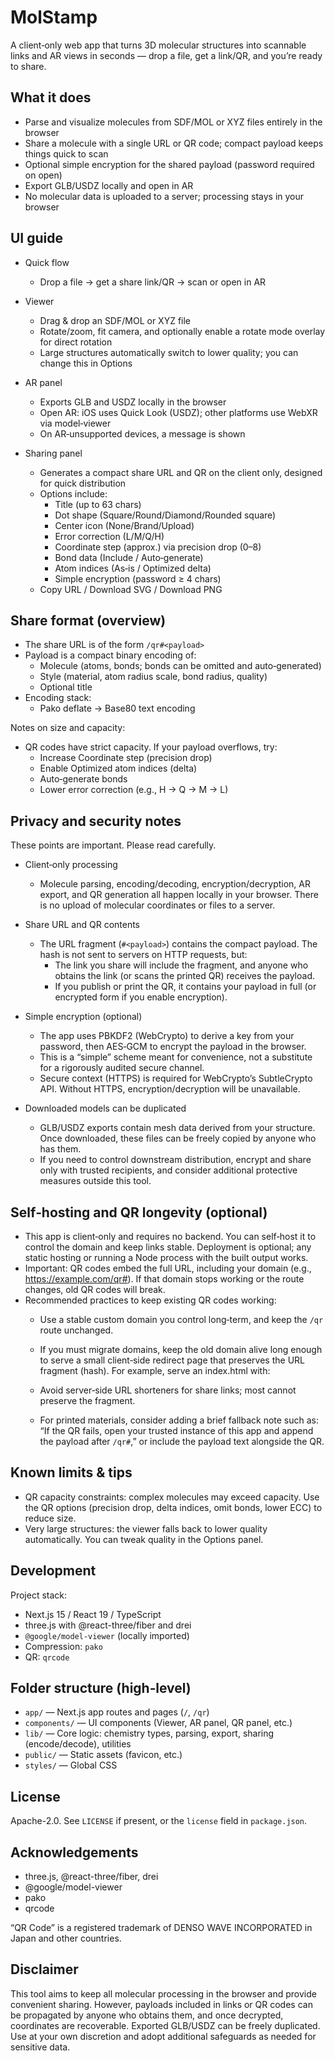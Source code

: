 # MolStamp

A client‑only web app that turns 3D molecular structures into scannable links and AR views in seconds — drop a file, get a link/QR, and you’re ready to share.

## What it does

- Parse and visualize molecules from SDF/MOL or XYZ files entirely in the browser
- Share a molecule with a single URL or QR code; compact payload keeps things quick to scan
- Optional simple encryption for the shared payload (password required on open)
- Export GLB/USDZ locally and open in AR
- No molecular data is uploaded to a server; processing stays in your browser

 

## UI guide

- Quick flow
	- Drop a file → get a share link/QR → scan or open in AR

- Viewer
	- Drag & drop an SDF/MOL or XYZ file
	- Rotate/zoom, fit camera, and optionally enable a rotate mode overlay for direct rotation
	- Large structures automatically switch to lower quality; you can change this in Options

- AR panel
	- Exports GLB and USDZ locally in the browser
	- Open AR: iOS uses Quick Look (USDZ); other platforms use WebXR via model‑viewer
	- On AR‑unsupported devices, a message is shown

- Sharing panel
	- Generates a compact share URL and QR on the client only, designed for quick distribution
	- Options include:
		- Title (up to 63 chars)
		- Dot shape (Square/Round/Diamond/Rounded square)
		- Center icon (None/Brand/Upload)
		- Error correction (L/M/Q/H)
		- Coordinate step (approx.) via precision drop (0–8)
		- Bond data (Include / Auto‑generate)
		- Atom indices (As‑is / Optimized delta)
		- Simple encryption (password ≥ 4 chars)
	- Copy URL / Download SVG / Download PNG

## Share format (overview)

- The share URL is of the form `/qr#<payload>`
- Payload is a compact binary encoding of:
	- Molecule (atoms, bonds; bonds can be omitted and auto‑generated)
	- Style (material, atom radius scale, bond radius, quality)
	- Optional title
- Encoding stack:
	- Pako deflate → Base80 text encoding
 

Notes on size and capacity:
- QR codes have strict capacity. If your payload overflows, try:
	- Increase Coordinate step (precision drop)
	- Enable Optimized atom indices (delta)
	- Auto‑generate bonds
	- Lower error correction (e.g., H → Q → M → L)

## Privacy and security notes

These points are important. Please read carefully.

- Client‑only processing
	- Molecule parsing, encoding/decoding, encryption/decryption, AR export, and QR generation all happen locally in your browser. There is no upload of molecular coordinates or files to a server.
 

- Share URL and QR contents
	- The URL fragment (`#<payload>`) contains the compact payload. The hash is not sent to servers on HTTP requests, but:
		- The link you share will include the fragment, and anyone who obtains the link (or scans the printed QR) receives the payload.
		- If you publish or print the QR, it contains your payload in full (or encrypted form if you enable encryption).

- Simple encryption (optional)
	- The app uses PBKDF2 (WebCrypto) to derive a key from your password, then AES‑GCM to encrypt the payload in the browser.
	- This is a “simple” scheme meant for convenience, not a substitute for a rigorously audited secure channel.
	- Secure context (HTTPS) is required for WebCrypto’s SubtleCrypto API. Without HTTPS, encryption/decryption will be unavailable.

- Downloaded models can be duplicated
	- GLB/USDZ exports contain mesh data derived from your structure. Once downloaded, these files can be freely copied by anyone who has them.
	- If you need to control downstream distribution, encrypt and share only with trusted recipients, and consider additional protective measures outside this tool.

## Self‑hosting and QR longevity (optional)

- This app is client‑only and requires no backend. You can self‑host it to control the domain and keep links stable. Deployment is optional; any static hosting or running a Node process with the built output works.
- Important: QR codes embed the full URL, including your domain (e.g., https://example.com/qr#<payload>). If that domain stops working or the route changes, old QR codes will break.
- Recommended practices to keep existing QR codes working:
	- Use a stable custom domain you control long‑term, and keep the `/qr` route unchanged.
	- If you must migrate domains, keep the old domain alive long enough to serve a small client‑side redirect page that preserves the URL fragment (hash). For example, serve an index.html with:
    
	- Avoid server‑side URL shorteners for share links; most cannot preserve the fragment.
	- For printed materials, consider adding a brief fallback note such as: “If the QR fails, open your trusted instance of this app and append the payload after `/qr#`,” or include the payload text alongside the QR.

## Known limits & tips

- QR capacity constraints: complex molecules may exceed capacity. Use the QR options (precision drop, delta indices, omit bonds, lower ECC) to reduce size.
- Very large structures: the viewer falls back to lower quality automatically. You can tweak quality in the Options panel.
 

## Development

Project stack:

- Next.js 15 / React 19 / TypeScript
- three.js with @react-three/fiber and drei
- `@google/model-viewer` (locally imported)
- Compression: `pako`
- QR: `qrcode`

 

## Folder structure (high‑level)

- `app/` — Next.js app routes and pages (`/`, `/qr`)
- `components/` — UI components (Viewer, AR panel, QR panel, etc.)
- `lib/` — Core logic: chemistry types, parsing, export, sharing (encode/decode), utilities
- `public/` — Static assets (favicon, etc.)
- `styles/` — Global CSS

## License

Apache-2.0. See `LICENSE` if present, or the `license` field in `package.json`.

## Acknowledgements

- three.js, @react-three/fiber, drei
- @google/model-viewer
- pako
- qrcode

“QR Code” is a registered trademark of DENSO WAVE INCORPORATED in Japan and other countries.

## Disclaimer

This tool aims to keep all molecular processing in the browser and provide convenient sharing. However, payloads included in links or QR codes can be propagated by anyone who obtains them, and once decrypted, coordinates are recoverable. Exported GLB/USDZ can be freely duplicated. Use at your own discretion and adopt additional safeguards as needed for sensitive data.

